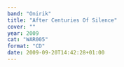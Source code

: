 ```yaml
---
band: "Onirik"
title: "After Centuries Of Silence"
cover: ""
year: 2009
cat: "WAR005"
format: "CD"
date: 2009-09-20T14:42:28+01:00
---
```

